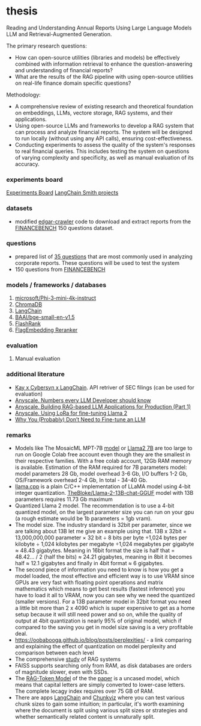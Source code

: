 # thesis
Reading and Understanding Annual Reports Using Large Language Models LLM and Retrieval-Augmented Generation.

The primary research questions:
- How can open-source utilities (libraries and models) be effectively combined with information retrieval to enhance the question-answering and understanding of financial reports?
- What are the results of the RAG pipeline with using open-source utilities on real-life finance domain specific questions?

Methodology:
- A comprehensive review of existing research and theoretical foundation on embeddings, LLMs, vectore storage, RAG systems, and their applications. 
- Using open-source LLMs and frameworks to develop a RAG system that can process and analyze financial reports. The system will be designed to run locally (without using any API calls), ensuring cost-effectiveness.
- Conducting experiments to assess the quality of the system's responses to real financial queries. This includes testing the system on questions of varying complexity and specificity, as well as manual evaluation of its accuracy.


### experiments board
[Experiments Board](https://whimsical.com/thesis-experiments-UDsNTrQfqfqMduUfbus1d8)
[LangChain Smith projects](https://smith.langchain.com/o/7a22f395-21ae-54fe-a44d-3212a54e04ee/projects?paginationState=%7B%22pageIndex%22%3A0%2C%22pageSize%22%3A10%7D&chartedColumn=latency_p50)

### datasets
* modified [edgar-crawler](https://github.com/nlpaueb/edgar-crawler) code to download and extract reports from the [FINANCEBENCH](https://arxiv.org/pdf/2311.11944.pdf) 150 questions dataset. 

### questions
* prepared list of [35 questions](questions/questions_ver2.txt) that are most commonly used in analyzing corporate reports. These questions will be used to test the system
* 150 questions from [FINANCEBENCH](https://arxiv.org/pdf/2311.11944.pdf)

### models / frameworks / databases
1. [microsoft/Phi-3-mini-4k-instruct](https://huggingface.co/microsoft/Phi-3-mini-4k-instruct)
2. [ChromaDB](https://github.com/chroma-core/chroma)
3. [LangChain](https://python.langchain.com/docs/introduction/)
4. [BAAI/bge-small-en-v1.5](https://huggingface.co/BAAI/bge-small-en-v1.5)
5. [FlashRank](https://github.com/PrithivirajDamodaran/FlashRank)
6. [FlagEmbedding Reranker](https://github.com/FlagOpen/FlagEmbedding/tree/master/FlagEmbedding/llm_reranker)

### evaluation
1. Manual evaluation


### additional literature
* [Kay x Cybersyn x LangChain](https://python.langchain.com/docs/integrations/retrievers/sec_filings?ref=blog.langchain.dev). API retriver of SEC filings (can be used for evaluation)
* [Anyscale. Numbers every LLM Developer should know](https://www.anyscale.com/blog/num-every-llm-developer-should-know)
* [Anyscale. Building RAG-based LLM Applications for Production (Part 1)](https://www.anyscale.com/blog/a-comprehensive-guide-for-building-rag-based-llm-applications-part-1)
* [Anyscale. Using LoRa for fine-tuning Llama 2](https://www.anyscale.com/blog/fine-tuning-llms-lora-or-full-parameter-an-in-depth-analysis-with-llama-2?ref=hackernoon.com)
* [Why You (Probably) Don’t Need to Fine-tune an LLM](https://www.tidepool.so/2023/08/17/why-you-probably-dont-need-to-fine-tune-an-llm/?ref=hackernoon.com)


### remarks
* Models like The MosaicML MPT-7B [model](https://www.mosaicml.com/blog/mpt-7b) or [Llama2 7B](https://ai.meta.com/llama/) are too large to run on Google Colab free account even though they are the smallest in their respective families. With a free colab account, 12Gb RAM memory is available. Estimation of the RAM required for 7B parameters model: model parameters 28 Gb, model overhead 3-6 Gb, I/O buffers 1-2 Gb, OS/Framework overhead 2-4 Gb, In total - 34-40 Gb.
* [llama.cpp](https://github.com/ggerganov/llama.cpp) is a plain C/C++ implementation of LLaMA model using 4-bit integer quantization. [TheBloke/Llama-2-13B-chat-GGUF](https://huggingface.co/TheBloke/Llama-2-13B-chat-GGUF) model with 13B parameters requires 11.73 Gb maximum
* Quantized Llama 2 model. The recommendation is to use a 4-bit quantized model, on the largest parameter size you can run on your gpu (a rough estimate would be 1b parameters = 1gb vram).
* The model size. The industry standard is 32bit per parameter, since we are talking about 13B let me give an example using that. 13B x 32bit = 13,000,000,000 parameter × 32 bit ÷ 8 bits per byte ÷1,024 bytes per kilobyte ÷ 1,024 kilobytes per megabyte ÷1,024 megabytes per gigabyte ≈ 48.43 gigabytes. Meaning in 16bit format the size is half that = 48.42... / 2 (half the bits) ≈ 24.21 gigabytes, meaning in 8bit it becomes half ≈ 12.1 gigabytes and finally in 4bit format ≈ 6 gigabytes.
* The second piece of information you need to know is how you get a model loaded, the most effective and efficient way is to use VRAM since GPUs are very fast with floating point operations and matrix mathematics which means to get best results (fastest inference) you have to load it all to VRAM, now you can see why we need the quantized (smaller versions). For a 13B parameter model in 32bit format you need a little bit more than 2 x 4090 which is super expensive to get as a home setup because it will still need power and so on, while the quality of output at 4bit quantization is nearly 95% of original model, which if compared to the saving you get in model size saving is a very profitable deal.
* https://oobabooga.github.io/blog/posts/perplexities/ - a link comparing and explaining the effect of quantization on model perplexity and comparison between each level
* The comprehensive [study](https://github.com/Tongji-KGLLM/RAG-Survey) of RAG systems
* FAISS supports searching only from RAM, as disk databases are orders of magnitude slower, even with SSDs.
* The [RAG-Token Model](https://huggingface.co/facebook/rag-token-nq) of the the [paper](https://arxiv.org/pdf/2005.11401.pdf) is a uncased model, which means that capital letters are simply converted to lower-case letters. The complete lecagy index requires over 75 GB of RAM.
* There are apps [LangChain](https://langchain-text-splitter.streamlit.app/) and [Chunkviz](https://chunkviz.up.railway.app/#explanation) where you can test various chunk sizes to gain some intuition; in particular, it's worth examining where the document is split using various split sizes or strategies and whether semantically related content is unnaturally split.
